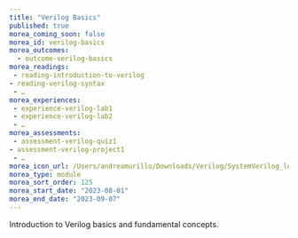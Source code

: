 ```yaml
---
title: "Verilog Basics"
published: true
morea_coming_soon: false
morea_id: verilog-basics
morea_outcomes:
  - outcome-verilog-basics
morea_readings:
 - reading-introduction-to-verilog
- reading-verilog-syntax
 - …
morea_experiences:
 - experience-verilog-lab1
 - experience-verilog-lab2
 - …
morea_assessments:
 - assessment-verilog-quiz1
- assessment-verilog-project1
 - …
morea_icon_url: /Users/andreamurillo/Downloads/Verilog/SystemVerilog_logo.png
morea_type: module
morea_sort_order: 125
morea_start_date: "2023-08-01"
morea_end_date: "2023-09-07"
---
```


Introduction to Verilog basics and fundamental concepts.
